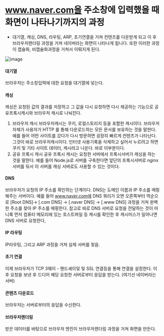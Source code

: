 # www.naver.com을 주소창에 입력했을 때 화면이 나타나기까지의 과정

- 대기열, 캐싱, DNS, 라우팅, ARP, 초기연결을 거쳐 컨텐츠를 다운받게 되고 이 후 브라우저렌더링 과정을 거쳐 네이버라는 화면이 나타나게 됩니다. 또한 이러한 과정이 캡슐화, 비캡슐화과정을
거쳐서 이뤄지게 된다.

![image](https://user-images.githubusercontent.com/78638160/184403696-dfcd9b3d-ccd4-409c-970e-d8d4857892ea.png)


#### 대기열
브라우저는 주소창입력에 대한 요청을 대기열에 넣는다.

#### 캐싱
캐싱은 요청된 값의 결과를 저장하고 그 값을 다시 요청하면 다시 제공하는 기능으로 공유프록시캐시와 브라우저 캐시로
나눠진다. 
1. 브라우저 캐시
브라우저캐시는 쿠키, 로컬스토리지 등을 포함한 캐시이다. 브라우저 자체가 사용자가 HTTP 를
통해 다운로드하는 모든 문서를 보유하는 것을 말한다. 예를 들어 어떤 사이트를 갔다가 다시
방문하면 굉장히 빠르게 컨텐츠가 나타난다. 그것이 바로 브라우저캐시이다. 인터넷 사용기록을
삭제하고 싶어서 누르려고 하면 쿠키 및 기타 사이트 데이터, 캐시라고 나온다. 바로 이부분이다.
2. 공유 프록시 캐시
공유 프록시 캐시는 요청한 서버에서 프록시서버가 캐싱을 하는 것을 말한다. 예를 들어 Node.js로
서버를 구축한다면 앞단의 프록시서버로 nginx서버를 둬서 이 서버를 캐싱 서버로도 사용할 수 있는
것이다.

####  DNS
 브라우저가 요청의 IP 주소를 확인하는 단계이다.
DNS는 도메인 이름과 IP 주소를 매핑해주는 서버이다. 예를 들어 www.naver.com에 DNS 쿼리가
오면 오른쪽부터 역순으로 [Root DNS]→ [.com DNS] → [.naver DNS] → [.www DNS] 과정을
거쳐 완벽한 주소를 찾아 IP 주소를 매핑한다.
참고로 바로 DNS 서버로 요청을 전달하는 것이 아니록 먼저 컴퓨터 메모리에 있는 호스트파일 등 캐시를
확인한 후 캐시미스가 일어나면 DNS 서버로 요청한다,


#### IP 라우팅
IP라우팅, 그리고 ARP 과정을 거쳐 실제 서버를 찾음.
#### 초기 연결
이제 브라우저가 TCP 3웨이 - 핸드셰이및 및 SSL 연결등을 통해 연결을 설정한다. 이 후 요청을
보낸 후 드디어 해당 요청한 서버로부터 응답을 받는다. (여기선 네이버라는 서버)
#### 콘텐츠 다운로드
브라우저는 서버로부터의 응답을 수신한다.
#### 브라우저렌더링
받은 데이터를 바탕으로 브라우저 엔진이 브라우저렌더링 과정을 거쳐 화면을 만든다.











